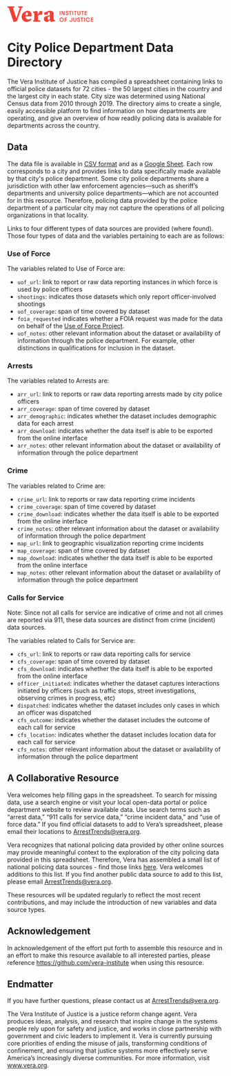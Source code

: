 ![Vera Institute of Justice Logo](vera-logo.png)

# City Police Department Data Directory 
The Vera Institute of Justice has compiled a spreadsheet containing links to official police datasets for 72 cities - the 50 largest cities in the country and the largest city in each state. City size was determined using National Census data from 2010 through 2019. The directory aims to create a single, easily accessible platform to find information on how departments are operating, and give an overview of how readily policing data is available for departments across the country.

## Data 
The data file is available in [CSV format](PD_Data_Directory.csv) and as a [Google Sheet](https://docs.google.com/spreadsheets/d/1-B2HYafrtAJITeBxsv_ZHACH79edyw3IstdczCyhemU/edit?usp=sharing). Each row corresponds to a city and provides links to data specifically made available by that city's police department. Some city police departments share a jurisdiction with other law enforcement agencies—such as sheriff’s departments and university police departments—which are not accounted for in this resource. Therefore, policing data provided by the police department of a particular city may not capture the operations of all policing organizations in that locality. 

Links to four different types of data sources are provided (where found). Those four types of data and the variables pertaining to each are as follows: 

### Use of Force 

The variables related to Use of Force are:
* `uof_url`: link to report or raw data reporting instances in which force is used by police officers 
* `shootings`: indicates those datasets which only report officer-involved shootings  
* `uof_coverage`: span of time covered by dataset 
* `foia_requested` indicates whether a FOIA request was made for the data on behalf of the [Use of Force Project](http://useofforceproject.org/). 
* `uof_notes`: other relevant information about the dataset or availability of information through the police department. For example, other distinctions in qualifications for inclusion in the dataset. 

### Arrests 

The variables related to Arrests are: 
* `arr_url`: link to reports or raw data reporting arrests made by city police officers 
* `arr_coverage`: span of time covered by dataset 
* `arr_demographic`: indicates whether the dataset includes demographic data for each arrest 
* `arr_download`: indicates whether the data itself is able to be exported from the online interface 
* `arr_notes`: other relevant information about the dataset or availability of information through the police department 

### Crime 

The variables related to Crime are: 
* `crime_url`: link to reports or raw data reporting crime incidents 
* `crime_coverage`: span of time covered by dataset 
* `crime_download`: indicates whether the data itself is able to be exported from the online interface 
* `crime_notes`: other relevant information about the dataset or availability of information through the police department 
* `map_url`: link to geographic visualization reporting crime incidents 
* `map_coverage`: span of time covered by dataset 
* `map_download`: indicates whether the data itself is able to be exported from the online interface 
* `map_notes`: other relevant information about the dataset or availability of information through the police department 

### Calls for Service 

Note: Since not all calls for service are indicative of crime and not all crimes are reported via 911, these data sources are distinct from crime (incident) data sources. 

The variables related to Calls for Service are: 
* `cfs_url`: link to reports or raw data reporting calls for service 
* `cfs_coverage`: span of time covered by dataset 
* `cfs_download`: indicates whether the data itself is able to be exported from the online interface 
* `officer_initiated`: indicates whether the dataset captures interactions initiated by officers (such as traffic stops, street investigations, observing crimes in progress, etc)
* `dispatched`: indicates whether the dataset includes only cases in which an officer was dispatched 
* `cfs_outcome`: indicates whether the dataset includes the outcome of each call for service 
* `cfs_location`: indicates whether the dataset includes location data for each call for service 
* `cfs_notes`: other relevant information about the dataset or availability of information through the police department 

## A Collaborative Resource 

Vera welcomes help filling gaps in the spreadsheet. To search for missing data, use a search engine or visit your local open-data portal or police department website to review available data. Use search terms such as “arrest data,” “911 calls for service data,” “crime incident data,” and “use of force data.” If you find official datasets to add to Vera’s spreadsheet, please email their locations to ArrestTrends@vera.org. 

Vera recognizes that national policing data provided by other online sources may provide meaningful context to the exploration of the city policing data provided in this spreadsheet. Therefore, Vera has assembled a small list of national policing data sources - find those links [here](Contextual_Datasources.csv). Vera welcomes additions to this list. If you find another public data source to add to this list, please email ArrestTrends@vera.org.  

These resources will be updated regularly to reflect the most recent contributions, and may include the introduction of new variables and data source types. 

## Acknowledgement 

In acknowledgement of the effort put forth to assemble this resource and in an effort to make this resource available to all interested parties, please reference https://github.com/vera-institute when using this resource. 

## Endmatter 

If you have further questions, please contact us at ArrestTrends@vera.org. 

The Vera Institute of Justice is a justice reform change agent. Vera produces ideas, analysis, and research that inspire change in the systems people rely upon for safety and justice, and works in close partnership with government and civic leaders to implement it. Vera is currently pursuing core priorities of ending the misuse of jails, transforming conditions of confinement, and ensuring that justice systems more effectively serve America’s increasingly diverse communities. For more information, visit www.vera.org. 


